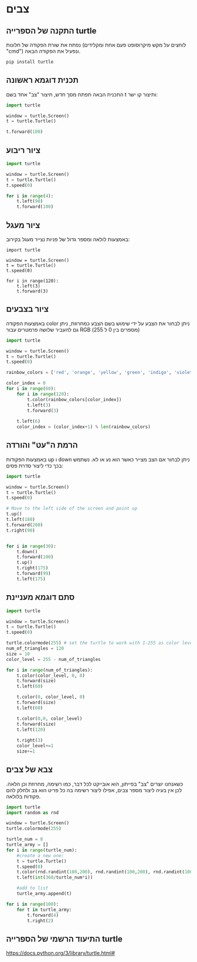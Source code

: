 # צבים

## התקנה של הספרייה turtle
נפתח את שורת הפקודה של חלונות (לוחצים על מקש מיקרוסופט פעם אחת ומקלידים "cmd") ונפעיל את הפקודה הבאה. 
```bash
pip install turtle
```

## תכנית דוגמא ראשונה
התכנית הבאה תפתח מסך חדש, תיצור "צב" אחד בשם t ותיצור קו ישר:

```python
import turtle

window = turtle.Screen()
t = turtle.Turtle()

t.forward(100)
```
## ציור ריבוע
```python
import turtle

window = turtle.Screen()
t = turtle.Turtle()
t.speed(0)

for i in range(4):
    t.left(90)
    t.forward(100)

```

## ציור מעגל
באמצעות לולאה ומספר גדול של פניות נצייר מעגל בקירוב:

```pyhton
import turtle

window = turtle.Screen()
t = turtle.Turtle()
t.speed(0)

for i in range(120):
    t.left(3)
    t.forward(3)

```

## ציור בצבעים
באמצעות הפקודה color ניתן לבחור את הצבע על ידי שימוש בשם הצבע כמחרוזת, ניתן גם להעביר שלושה פרמטרים עבור RGB (מספרים בין 0 ל 255)

```python
import turtle

window = turtle.Screen()
t = turtle.Turtle()
t.speed(0)

rainbow_colors = ['red', 'orange', 'yellow', 'green', 'indigo', 'violet']

color_index = 0
for i in range(60):
    for i in range(120):
        t.color(rainbow_colors[color_index])
        t.left(3)
        t.forward(3)
        
    t.left(6)
    color_index = (color_index+1) % len(rainbow_colors)


```

## הרמת ה"עט" והורדה
באמצעות הפקודות up ו down ניתן לבחור אם הצב מצייר כאשר הוא נע או לא. נשתמש בכך כדי ליצור סדרת פסים:

```python
import turtle

window = turtle.Screen()
t = turtle.Turtle()
t.speed(0)

# Move to the left side of the screen and point up
t.up()
t.left(180)
t.forward(200)
t.right(90)


for i in range(30):
    t.down()
    t.forward(100)
    t.up()
    t.right(175)
    t.forward(99)
    t.left(175)
```

## סתם דוגמא מעניינת

```python
import turtle

window = turtle.Screen()
t = turtle.Turtle()
t.speed(0)

turtle.colormode(255) # set the turtle to work with 1-255 as color levels
num_of_triangles = 120
size = 10
color_level = 255 - num_of_triangles

for i in range(num_of_triangles):
    t.color(color_level, 0, 0)
    t.forward(size)
    t.left(60)

    t.color(0, color_level, 0)
    t.forward(size)
    t.left(60)

    t.color(0,0, color_level)
    t.forward(size)
    t.left(120)
    
    t.right(3)
    color_level+=1
    size+=1

```

## צבא של צבים
כשאנחנו יוצרים "צב" בפייתון, הוא אובייקט לכל דבר, כמו רשימה, מחרוזת וכן הלאה. 
לכן אין בעיה ליצור מספר צבים, אפילו ליצור רשימה בה כל פריט הוא צב ולחלק להם פקודות בלולאה. 

```python
import turtle
import random as rnd

window = turtle.Screen()
turtle.colormode(255)

turtle_num = 8
turtle_army = []
for i in range(turtle_num):
    #create a new one:
    t = turtle.Turtle()
    t.speed(0)
    t.color(rnd.randint(100,200), rnd.randint(100,200), rnd.randint(100,200))
    t.left(int(360/turtle_num*i))

    #add to list
    turtle_army.append(t)

for i in range(100):
    for t in turtle_army:
        t.forward(4)
        t.right(2)

```

## התיעוד הרשמי של הספרייה turtle

https://docs.python.org/3/library/turtle.html#


